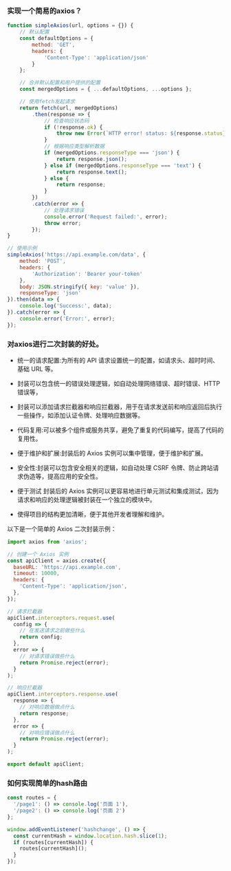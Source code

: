 

### 实现⼀个简易的axios？

```js
function simpleAxios(url, options = {}) {
    // 默认配置
    const defaultOptions = {
        method: 'GET',
        headers: {
            'Content-Type': 'application/json'
        }
    };

    // 合并默认配置和用户提供的配置
    const mergedOptions = { ...defaultOptions, ...options };

    // 使用fetch发起请求
    return fetch(url, mergedOptions)
        .then(response => {
            // 检查响应状态码
            if (!response.ok) {
                throw new Error(`HTTP error! status: ${response.status}`);
            }
            // 根据响应类型解析数据
            if (mergedOptions.responseType === 'json') {
                return response.json();
            } else if (mergedOptions.responseType === 'text') {
                return response.text();
            } else {
                return response;
            }
        })
        .catch(error => {
            // 处理请求错误
            console.error('Request failed:', error);
            throw error;
        });
}

// 使用示例
simpleAxios('https://api.example.com/data', {
    method: 'POST',
    headers: {
        'Authorization': 'Bearer your-token'
    },
    body: JSON.stringify({ key: 'value' }),
    responseType: 'json'
}).then(data => {
    console.log('Success:', data);
}).catch(error => {
    console.error('Error:', error);
});
```



### 对axios进⾏⼆次封装的好处。

- 统一的请求配置:为所有的 API 请求设置统一的配置，如请求头、超时时间、基础 URL 等。

- 封装可以包含统一的错误处理逻辑，如自动处理网络错误、超时错误、HTTP 错误等，
- 封装可以添加请求拦截器和响应拦截器，用于在请求发送前和响应返回后执行一些操作，如添加认证令牌、处理响应数据等。
- 代码复用:可以被多个组件或服务共享，避免了重复的代码编写，提高了代码的复用性。
- 便于维护和扩展:封装后的 Axios 实例可以集中管理，便于维护和扩展。
- 安全性:封装可以包含安全相关的逻辑，如自动处理 CSRF 令牌、防止跨站请求伪造等，提高应用的安全性。
- 便于测试 封装后的 Axios 实例可以更容易地进行单元测试和集成测试，因为请求和响应的处理逻辑被封装在一个独立的模块中。
- 使得项目的结构更加清晰，便于其他开发者理解和维护。

以下是一个简单的 Axios 二次封装示例：

```javascript
import axios from 'axios';

// 创建一个 Axios 实例
const apiClient = axios.create({
  baseURL: 'https://api.example.com',
  timeout: 10000,
  headers: {
    'Content-Type': 'application/json',
  },
});

// 请求拦截器
apiClient.interceptors.request.use(
  config => {
    // 在发送请求之前做些什么
    return config;
  },
  error => {
    // 对请求错误做些什么
    return Promise.reject(error);
  }
);

// 响应拦截器
apiClient.interceptors.response.use(
  response => {
    // 对响应数据做点什么
    return response;
  },
  error => {
    // 对响应错误做点什么
    return Promise.reject(error);
  }
);

export default apiClient;
```


### 如何实现简单的hash路由

```js
const routes = {
  '/page1': () => console.log('页面 1'),
  '/page2': () => console.log('页面 2')
};

window.addEventListener('hashchange', () => {
  const currentHash = window.location.hash.slice(1);
  if (routes[currentHash]) {
    routes[currentHash]();
  }
});
```